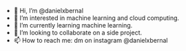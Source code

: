 - 👋 Hi, I’m @danielxbernal
- 👀 I’m interested in machine learning and cloud computing.
- 🌱 I’m currently learning machine learning.
- 💞️ I’m looking to collaborate on a side project.
- 📫 How to reach me: dm on instagram @danielxbernal

<!---
danielxbernal/danielxbernal is a ✨ special ✨ repository because its `README.md` (this file) appears on your GitHub profile.
You can click the Preview link to take a look at your changes.
--->
